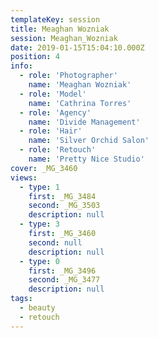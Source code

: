 ```yaml
---
templateKey: session
title: Meaghan Wozniak
session: Meaghan_Wozniak
date: 2019-01-15T15:04:10.000Z
position: 4
info:
  - role: 'Photographer'
    name: 'Meaghan Wozniak'
  - role: 'Model'
    name: 'Cathrina Torres'
  - role: 'Agency'
    name: 'Divide Management'
  - role: 'Hair'
    name: 'Silver Orchid Salon'
  - role: 'Retouch'
    name: 'Pretty Nice Studio'
cover: _MG_3460
views:
  - type: 1
    first: _MG_3484
    second: _MG_3503
    description: null
  - type: 3
    first: _MG_3460
    second: null
    description: null
  - type: 0
    first: _MG_3496
    second: _MG_3477
    description: null
tags:
  - beauty
  - retouch
---
```

